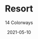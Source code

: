 ---
image_primary: "img/product_main_67_Resort2.jpg"
image_secondary: "img/colorway_67_(1)_Resort-01-MINERAL.jpg"
description: "RESORT%20is%20a%20seductive%20paisley%2C%20a%20slightly%20over-scale%20woven%20textile%20with%20cutting-edge%20bleach%20cleanable%20yarns.%20RESORT%20performs%2C%20wears%20and%20cleans%20up%20as%20beautifully%20as%20it%20looks%20and%20behaves.%20Crypton%20moisture%20barrier%20available.%A0"
tags: 
  - "Textiles"
designer: "Joseph Noble"
href: "https://www.josephnoble.com/collections/resort/"
title: "Resort"
subtitle: "14 Colorways"
category: "Textiles"
manufacturer: "Joseph Noble"
slug: "/manufacturers/joseph-noble/textiles/joseph-noble-resort"
date: "2021-05-10"
---